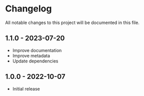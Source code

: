 # Changelog

All notable changes to this project will be documented in this file.

## 1.1.0 - 2023-07-20

- Improve documentation
- Improve metadata
- Update dependencies

## 1.0.0 - 2022-10-07

- Initial release
